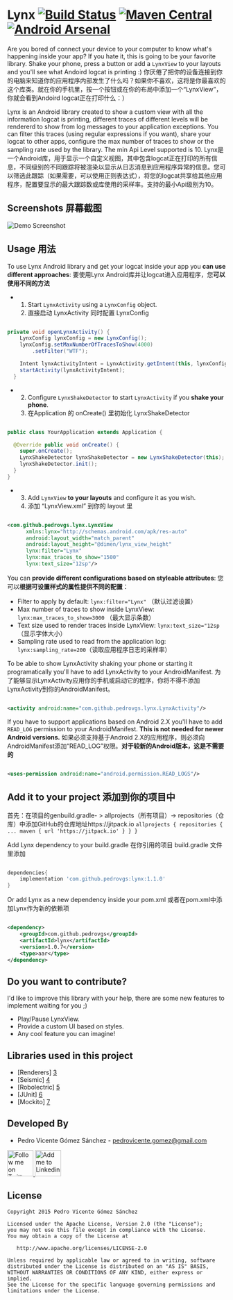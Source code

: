 Lynx [![Build Status](https://travis-ci.org/pedrovgs/Lynx.svg?branch=master)](https://travis-ci.org/pedrovgs/Lynx) [![Maven Central](https://maven-badges.herokuapp.com/maven-central/com.github.pedrovgs/lynx/badge.svg)](https://maven-badges.herokuapp.com/maven-central/com.github.pedrovgs/lynx) [![Android Arsenal](https://img.shields.io/badge/Android%20Arsenal-Lynx-brightgreen.svg?style=flat)](https://android-arsenal.com/details/1/1552)
====

Are you bored of connect your device to your computer to know what's happening inside your app? If you hate it, this is going to be your favorite library. Shake your phone, press a button or add a ``LynxView`` to your layouts and you'll see what Andoird logcat is printing :)
你厌倦了把你的设备连接到你的电脑来知道你的应用程序内部发生了什么吗？如果你不喜欢，这将是你最喜欢的这个库类。就在你的手机里，按一个按钮或在你的布局中添加一个“LynxView”，你就会看到Andoird logcat正在打印什么：）

Lynx is an Android library created to show a custom view with all the information logcat is printing, different traces of different levels will be rendererd to show from log messages to your application exceptions. You can filter this traces (using regular expressions if you want), share your logcat to other apps, configure the max number of traces to show or the sampling rate used by the library. The min Api Level supported is 10.
Lynx是一个Android库，用于显示一个自定义视图，其中包含logcat正在打印的所有信息，不同级别的不同跟踪将被渲染以显示从日志消息到应用程序异常的信息。您可以筛选此跟踪（如果需要，可以使用正则表达式），将您的logcat共享给其他应用程序，配置要显示的最大跟踪数或库使用的采样率。支持的最小Api级别为10。

Screenshots 屏幕截图
-----------

![Demo Screenshot][1]

Usage 用法
-----

To use Lynx Android library and get your logcat inside your app you **can use different approaches**:
要使用Lynx Android库并让logcat进入应用程序，您**可以使用不同的方法**

* 1. Start ``LynxActivity`` using a ``LynxConfig`` object.
  1. 直接启动 LynxActivity  同时配置 LynxConfig

```java

private void openLynxActivity() {
    LynxConfig lynxConfig = new LynxConfig();
    lynxConfig.setMaxNumberOfTracesToShow(4000)
        .setFilter("WTF");

    Intent lynxActivityIntent = LynxActivity.getIntent(this, lynxConfig);
    startActivity(lynxActivityIntent);
  }

```

* 2. Configure ``LynxShakeDetector`` to start ``LynxActivity`` if you **shake your phone**.
  2. 在Application 的 onCreate() 里初始化 LynxShakeDetector

```java

public class YourApplication extends Application {

  @Override public void onCreate() {
    super.onCreate();
    LynxShakeDetector lynxShakeDetector = new LynxShakeDetector(this);
    lynxShakeDetector.init();
  }
}

```

* 3. Add ``LynxView`` **to your layouts** and configure it as you wish.
  3. 添加 “LynxView.xml” 到你的 layout 里

```xml

<com.github.pedrovgs.lynx.LynxView
      xmlns:lynx="http://schemas.android.com/apk/res-auto"
      android:layout_width="match_parent"
      android:layout_height="@dimen/lynx_view_height"
      lynx:filter="Lynx"
      lynx:max_traces_to_show="1500"
      lynx:text_size="12sp"/>

```

You can **provide different configurations based on styleable attributes**:
您可以**根据可设置样式的属性提供不同的配置**：

* Filter to apply by default: ``lynx:filter="Lynx"`` （默认过滤设置）
* Max number of traces to show inside LynxView: ``lynx:max_traces_to_show=3000`` （最大显示条数）
* Text size used to render traces inside LynxView: ``lynx:text_size="12sp`` （显示字体大小）
* Sampling rate used to read from the application log: ``lynx:sampling_rate=200``（读取应用程序日志的采样率）

To be able to show LynxActivity shaking your phone or starting it programatically you'll have to add LynxActivity to your AndroidManifest.
为了能够显示LynxActivity应用你的手机或启动它的程序，你将不得不添加LynxActivity到你的AndroidManifest。

```xml

<activity android:name="com.github.pedrovgs.lynx.LynxActivity"/>

```

If you have to support applications based on Android 2.X you'll have to add ``READ_LOG`` permission to your AndroidManifest. **This is not needed for newer Android versions.**
如果必须支持基于Android 2.X的应用程序，则必须向AndroidManifest添加“READ_LOG”权限。**对于较新的Android版本，这是不需要的**

```xml

<uses-permission android:name="android.permission.READ_LOGS"/>

```


Add it to your project 添加到你的项目中
----------------------

首先：在项目的genbuild.gradle- > allprojects（所有项目）-> repositories（仓库）中添加GitHub的仓库地址https://jitpack.io
    ```
    allprojects {
    	repositories {
    		...
    		maven { url 'https://jitpack.io' }
        }
    }
    ```
    
Add Lynx dependency to your build.gradle
在你引用的项目 build.gradle 文件里添加

```groovy

dependencies{
    implementation 'com.github.pedrovgs:lynx:1.1.0'
}

```

Or add Lynx as a new dependency inside your pom.xml
或者在pom.xml中添加Lynx作为新的依赖项

```xml

<dependency>
    <groupId>com.github.pedrovgs</groupId>
    <artifactId>lynx</artifactId>
    <version>1.0.7</version>
    <type>aar</type>
</dependency>

```


Do you want to contribute?
--------------------------

I'd like to improve this library with your help, there are some new features to implement waiting for you ;)

* Play/Pause LynxView.
* Provide a custom UI based on styles.
* Any cool feature you can imagine!

Libraries used in this project
------------------------------

* [Renderers] [3]
* [Seismic] [4]
* [Robolectric] [5]
* [JUnit] [6]
* [Mockito] [7]



Developed By
------------

* Pedro Vicente Gómez Sánchez - <pedrovicente.gomez@gmail.com>

<a href="https://twitter.com/pedro_g_s">
  <img alt="Follow me on Twitter" src="https://image.freepik.com/iconos-gratis/twitter-logo_318-40209.jpg" height="60" width="60"/>
</a>
<a href="https://es.linkedin.com/in/pedrovgs">
  <img alt="Add me to Linkedin" src="https://image.freepik.com/iconos-gratis/boton-del-logotipo-linkedin_318-84979.png" height="60" width="60"/>
</a>

License
-------

    Copyright 2015 Pedro Vicente Gómez Sánchez

    Licensed under the Apache License, Version 2.0 (the "License");
    you may not use this file except in compliance with the License.
    You may obtain a copy of the License at

       http://www.apache.org/licenses/LICENSE-2.0

    Unless required by applicable law or agreed to in writing, software
    distributed under the License is distributed on an "AS IS" BASIS,
    WITHOUT WARRANTIES OR CONDITIONS OF ANY KIND, either express or implied.
    See the License for the specific language governing permissions and
    limitations under the License.


[1]: ./art/screenshot_demo_1.gif
[2]: https://play.google.com/store/apps/details?id=com.tuenti.messenger
[3]: https://github.com/pedrovgs/Renderers
[4]: https://github.com/square/seismic
[5]: https://github.com/robolectric/robolectric
[6]: https://github.com/junit-team/junit
[7]: https://github.com/mockito/mockito
[8]: https://github.com/pedrovgs
[10]: https://play.google.com/store/apps/details?id=fm.rushmore.mainapp
